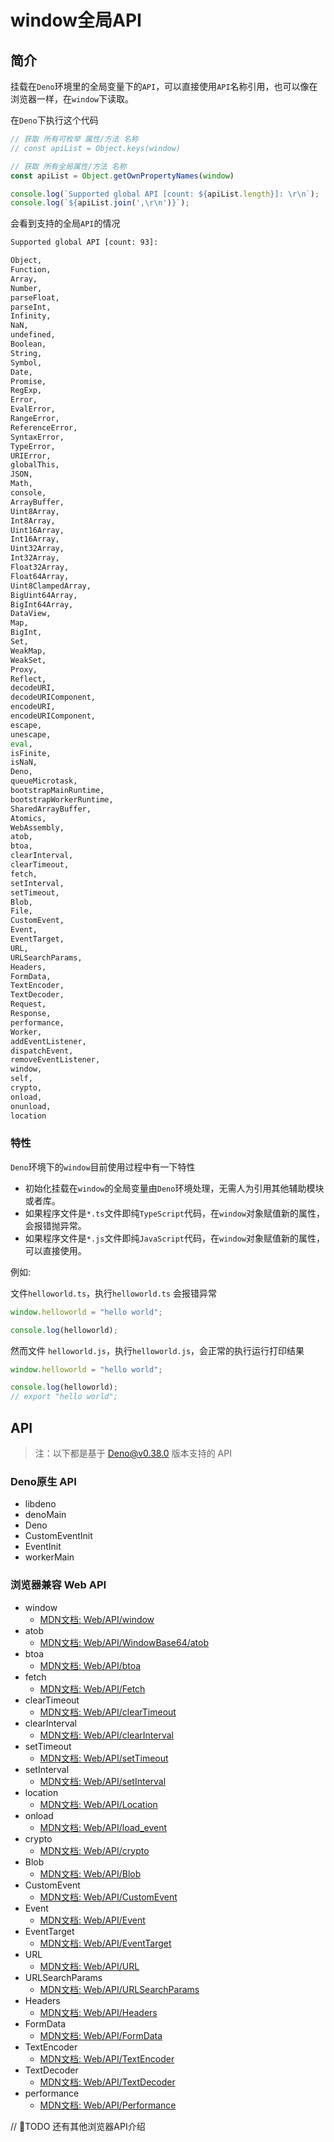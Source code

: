 # window全局API

## 简介

挂载在`Deno`环境里的全局变量下的`API`，可以直接使用`API`名称引用，也可以像在浏览器一样，在`window`下读取。

在`Deno`下执行这个代码

```js
// 获取 所有可枚举 属性/方法 名称
// const apiList = Object.keys(window)

// 获取 所有全局属性/方法 名称
const apiList = Object.getOwnPropertyNames(window)

console.log(`Supported global API [count: ${apiList.length}]: \r\n`);
console.log(`${apiList.join(',\r\n')}`);
```

会看到支持的全局`API`的情况

```sh
Supported global API [count: 93]: 

Object,
Function,
Array,
Number,
parseFloat,
parseInt,
Infinity,
NaN,
undefined,
Boolean,
String,
Symbol,
Date,
Promise,
RegExp,
Error,
EvalError,
RangeError,
ReferenceError,
SyntaxError,
TypeError,
URIError,
globalThis,
JSON,
Math,
console,
ArrayBuffer,
Uint8Array,
Int8Array,
Uint16Array,
Int16Array,
Uint32Array,
Int32Array,
Float32Array,
Float64Array,
Uint8ClampedArray,
BigUint64Array,
BigInt64Array,
DataView,
Map,
BigInt,
Set,
WeakMap,
WeakSet,
Proxy,
Reflect,
decodeURI,
decodeURIComponent,
encodeURI,
encodeURIComponent,
escape,
unescape,
eval,
isFinite,
isNaN,
Deno,
queueMicrotask,
bootstrapMainRuntime,
bootstrapWorkerRuntime,
SharedArrayBuffer,
Atomics,
WebAssembly,
atob,
btoa,
clearInterval,
clearTimeout,
fetch,
setInterval,
setTimeout,
Blob,
File,
CustomEvent,
Event,
EventTarget,
URL,
URLSearchParams,
Headers,
FormData,
TextEncoder,
TextDecoder,
Request,
Response,
performance,
Worker,
addEventListener,
dispatchEvent,
removeEventListener,
window,
self,
crypto,
onload,
onunload,
location

```
### 特性

`Deno`环境下的`window`目前使用过程中有一下特性
- 初始化挂载在`window`的全局变量由`Deno`环境处理，无需人为引用其他辅助模块或者库。
- 如果程序文件是`*.ts`文件即纯`TypeScript`代码，在`window`对象赋值新的属性，会报错抛异常。
- 如果程序文件是`*.js`文件即纯`JavaScript`代码，在`window`对象赋值新的属性，可以直接使用。

例如:

文件`helloworld.ts`，执行`helloworld.ts` 会报错异常

```js
window.helloworld = "hello world";

console.log(helloworld);
```

然而文件 `helloworld.js`，执行`helloworld.js`，会正常的执行运行打印结果

```js
window.helloworld = "hello world";

console.log(helloworld);
// export "hello world";
```



## API

> 注：以下都是基于 Deno@v0.38.0 版本支持的 API

### Deno原生 API

- libdeno
- denoMain
- Deno
- CustomEventInit
- EventInit
- workerMain

### 浏览器兼容 Web API

- window
  - [MDN文档: Web/API/window](https://developer.mozilla.org/en-US/docs/Web/API/Window/window)
- atob
  - [MDN文档: Web/API/WindowBase64/atob](https://developer.mozilla.org/en-US/docs/Web/API/WindowBase64/atob)
- btoa
  - [MDN文档: Web/API/btoa](https://developer.mozilla.org/en-US/docs/Web/API/WindowBase64/btoa)
- fetch
  - [MDN文档: Web/API/Fetch](https://developer.mozilla.org/en-US/docs/Web/API/Fetch_API/Using_Fetch)
- clearTimeout
  - [MDN文档: Web/API/clearTimeout](https://developer.mozilla.org/en-US/docs/Web/API/WindowTimers/clearTimeout)
- clearInterval
  - [MDN文档: Web/API/clearInterval](https://developer.mozilla.org/en-US/docs/Web/API/Window/clearInterval)
- setTimeout
  - [MDN文档: Web/API/setTimeout](https://developer.mozilla.org/en-US/docs/Web/API/Window/setTimeout)
- setInterval
  - [MDN文档: Web/API/setInterval](https://developer.mozilla.org/en-US/docs/Web/API/Window/setInterval)
- location
  - [MDN文档: Web/API/Location](https://developer.mozilla.org/en-US/docs/Web/API/Location)
- onload
  - [MDN文档: Web/API/load_event](https://developer.mozilla.org/en-US/docs/Web/API/Window/load_event)
- crypto
  - [MDN文档: Web/API/crypto](https://developer.mozilla.org/en-US/docs/Web/API/Crypto)
- Blob
  - [MDN文档: Web/API/Blob](https://developer.mozilla.org/en-US/docs/Web/API/Blob)
- CustomEvent
  - [MDN文档: Web/API/CustomEvent](https://developer.mozilla.org/en-US/docs/Web/API/CustomEvent/CustomEvent)
- Event
  - [MDN文档: Web/API/Event](https://developer.mozilla.org/en-US/docs/Web/API/Event)
- EventTarget
  - [MDN文档: Web/API/EventTarget](https://developer.mozilla.org/en-US/docs/Web/API/EventTarget)
- URL
  - [MDN文档: Web/API/URL](https://developer.mozilla.org/en-US/docs/Web/API/URL/URL)
- URLSearchParams
  - [MDN文档: Web/API/URLSearchParams](https://developer.mozilla.org/en-US/docs/Web/API/URLSearchParams)
- Headers
  - [MDN文档: Web/API/Headers](https://developer.mozilla.org/en-US/docs/Web/API/Headers)
- FormData
  - [MDN文档: Web/API/FormData](https://developer.mozilla.org/en-US/docs/Web/API/FormData)
- TextEncoder
  - [MDN文档: Web/API/TextEncoder](https://developer.mozilla.org/en-US/docs/Web/API/TextEncoder)
- TextDecoder
  - [MDN文档: Web/API/TextDecoder](https://developer.mozilla.org/en-US/docs/Web/API/TextDecoder)
- performance
  - [MDN文档: Web/API/Performance](https://developer.mozilla.org/en-US/docs/Web/API/Performance)

// TODO 还有其他浏览器API介绍



